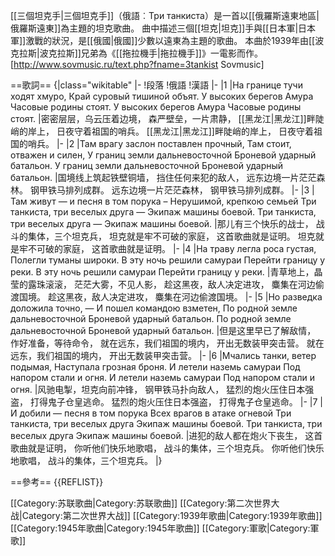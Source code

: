 
[[三個坦克手|三個坦克手]]（俄語︰Три танкиста）是一首以[[俄羅斯遠東地區|俄羅斯遠東]]為主題的坦克歌曲。
曲中描述三個[[坦克|坦克]]手與[[日本軍|日本軍]]激戰的狀況，是[[俄國|俄國]]少數以遠東為主題的歌曲。
本曲於1939年由[[波克拉斯|波克拉斯]]兄弟為《[[拖拉機手|拖拉機手]]》一電影而作。<ref name="sovmusic">[http://www.sovmusic.ru/text.php?fname=3tankist Sovmusic]</ref>

==歌詞==
{|class="wikitable"
|-
!段落
!俄語
!漢語
|-
|1
|<poem>На границе тучи ходят хмуро, 
Край суровый тишиной объят. 
У высоких берегов Амура 
Часовые родины стоят. 
У высоких берегов Амура 
Часовые родины стоят. </poem>
|<poem>密密层层，乌云压着边境，
森严壁垒，一片肃静，
[[黑龙江|黑龙江]]畔陡峭的岸上，
日夜守着祖国的哨兵。
[[黑龙江|黑龙江]]畔陡峭的岸上，
日夜守着祖国的哨兵。</poem>
|-
|2
|<poem>Там врагу заслон поставлен прочный, 
Там стоит, отважен и силен, 
У границ земли дальневосточной 
Броневой ударный батальон. 
У границ земли дальневосточной 
Броневой ударный батальон. </poem>
|<poem>国境线上筑起铁壁铜墙，
挡住任何来犯的敌人，
远东边境一片茫茫森林。
钢甲铁马排列成群。
远东边境一片茫茫森林，
钢甲铁马排列成群。</poem>
|-
|3
|<poem>Там живут — и песня в том порука – 
Нерушимой, крепкою семьей 
Три танкиста, три веселых друга — 
Экипаж машины боевой. 
Три танкиста, три веселых друга — 
Экипаж машины боевой. </poem>
|<poem>那儿有三个快乐的战士，
战斗的集体，三个坦克兵，
坦克就是牢不可破的家庭，
这首歌曲就是证明。
坦克就是牢不可破的家庭，
这首歌曲就是证明。</poem>
|-
|4
|<poem>На траву легла роса густая, 
Полегли туманы широки. 
В эту ночь решили самураи 
Перейти границу у реки. 
В эту ночь решили самураи 
Перейти границу у реки. </poem>
|<poem>青草地上，晶莹的露珠滚滚，
茫茫大雾，不见人影，
趁这黑夜，敌人决定进攻，
麋集在河边偷渡国境。
趁这黑夜，敌人决定进攻，
麋集在河边偷渡国境。</poem>
|-
|5
|<poem>Но разведка доложила точно, — 
И пошел командою взметен, 
По родной земле дальневосточной 
Броневой ударный батальон. 
По родной земле дальневосточной 
Броневой ударный батальон. </poem>
|<poem>但是这里早已了解敌情，
作好准备，等待命令，
就在远东，我们祖国的境内，
开出无数装甲突击营。
就在远东，我们祖国的境内，
开出无数装甲突击营。</poem>
|-
|6
|<poem>Мчались танки, ветер подымая, 
Наступала грозная броня. 
И летели наземь самураи 
Под напором стали и огня. 
И летели наземь самураи 
Под напором стали и огня. </poem>
|<poem>风驰电掣，坦克向前冲锋，
钢甲铁马扑向敌人，
猛烈的炮火压住日本强盗，
打得鬼子仓皇逃命。
猛烈的炮火压住日本强盗，
打得鬼子仓皇逃命。</poem>
|-
|7
|<poem>И добили — песня в том порука 
Всех врагов в атаке огневой 
Три танкиста, три веселых друга 
Экипаж машины боевой. 
Три танкиста, три веселых друга 
Экипаж машины боевой. </poem>
|<poem>进犯的敌人都在炮火下丧生，
这首歌曲就是证明，
你听他们快乐地歌唱，
战斗的集体，三个坦克兵。
你听他们快乐地歌唱，
战斗的集体，三个坦克兵。</poem>
|}

==參考==
{{REFLIST}}

[[Category:苏联歌曲|Category:苏联歌曲]]
[[Category:第二次世界大战|Category:第二次世界大战]]
[[Category:1939年歌曲|Category:1939年歌曲]]
[[Category:1945年歌曲|Category:1945年歌曲]]
[[Category:軍歌|Category:軍歌]]